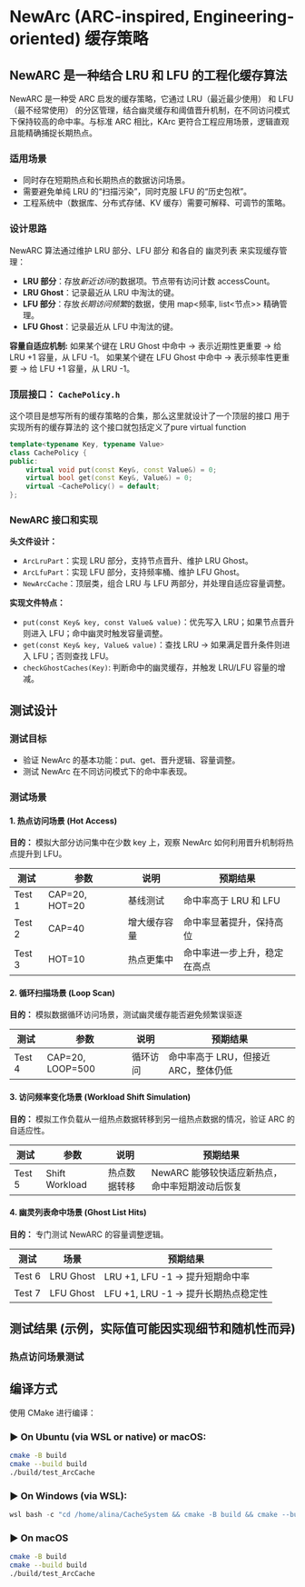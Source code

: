 # NewArc (ARC-inspired, Engineering-oriented) 缓存策略

## NewARC 是一种结合 LRU 和 LFU 的工程化缓存算法

NewARC 是一种受 ARC 启发的缓存策略，它通过 LRU（最近最少使用） 和 LFU（最不经常使用） 的分区管理，结合幽灵缓存和阈值晋升机制，在不同访问模式下保持较高的命中率。与标准 ARC 相比，KArc 更符合工程应用场景，逻辑直观且能精确捕捉长期热点。

### 适用场景
- 同时存在短期热点和长期热点的数据访问场景。
- 需要避免单纯 LRU 的“扫描污染”，同时克服 LFU 的“历史包袱”。
- 工程系统中（数据库、分布式存储、KV 缓存）需要可解释、可调节的策略。

### 设计思路
NewARC 算法通过维护 LRU 部分、LFU 部分 和各自的 幽灵列表 来实现缓存管理：

-   **LRU 部分**：存放*新近访问*的数据项。节点带有访问计数 accessCount。
-   **LRU Ghost**：记录最近从 LRU 中淘汰的键。
-   **LFU 部分**：存放*长期访问频繁*的数据，使用 map<频率, list<节点>> 精确管理。
-   **LFU Ghost**：记录最近从 LFU 中淘汰的键。

**容量自适应机制:**
如果某个键在 LRU Ghost 中命中 → 表示近期性更重要 → 给 LRU +1 容量，从 LFU -1。
如果某个键在 LFU Ghost 中命中 → 表示频率性更重要 → 给 LFU +1 容量，从 LRU -1。

### 顶层接口： `CachePolicy.h`
这个项目是想写所有的缓存策略的合集，那么这里就设计了一个顶层的接口
用于实现所有的缓存算法的
这个接口就包括定义了pure virtual function

```cpp
template<typename Key, typename Value>
class CachePolicy {
public:
    virtual void put(const Key&, const Value&) = 0;
    virtual bool get(const Key&, Value&) = 0;
    virtual ~CachePolicy() = default;
};
```

### NewARC 接口和实现

**头文件设计：**
- `ArcLruPart`：实现 LRU 部分，支持节点晋升、维护 LRU Ghost。
- `ArcLfuPart`：实现 LFU 部分，支持频率桶、维护 LFU Ghost。
- `NewArcCache`：顶层类，组合 LRU 与 LFU 两部分，并处理自适应容量调整。

**实现文件特点：**
- `put(const Key& key, const Value& value)`：优先写入 LRU；如果节点晋升则进入 LFU；命中幽灵时触发容量调整。
- `get(const Key& key, Value& value)`：查找 LRU → 如果满足晋升条件则进入 LFU；否则查找 LFU。
- `checkGhostCaches(Key)`: 判断命中的幽灵缓存，并触发 LRU/LFU 容量的增减。

## 测试设计

### 测试目标
- 验证 NewArc 的基本功能：put、get、晋升逻辑、容量调整。
- 测试 NewArc 在不同访问模式下的命中率表现。

### 测试场景

#### 1. 热点访问场景 (Hot Access)
**目的：** 模拟大部分访问集中在少数 key 上，观察 NewArc 如何利用晋升机制将热点提升到 LFU。

| 测试   | 参数            | 说明           | 预期结果             |
|--------|-----------------|----------------|----------------------|
| Test 1 | CAP=20, HOT=20  | 基线测试        | 命中率高于 LRU 和 LFU |
| Test 2 | CAP=40          | 增大缓存容量    | 命中率显著提升，保持高位 |
| Test 3 | HOT=10          | 热点更集中      | 命中率进一步上升，稳定在高点 |

#### 2. 循环扫描场景 (Loop Scan)
**目的：** 模拟数据循环访问场景，测试幽灵缓存能否避免频繁误驱逐

| 测试   | 参数             | 说明     | 预期结果                 |
|--------|------------------|----------|--------------------------|
| Test 4 | CAP=20, LOOP=500 | 循环访问  | 命中率高于 LRU，但接近 ARC，整体仍低 |

#### 3. 访问频率变化场景 (Workload Shift Simulation)
**目的：** 模拟工作负载从一组热点数据转移到另一组热点数据的情况，验证 ARC 的自适应性。

| 测试   | 参数               | 说明                     | 预期结果                               |
|--------|--------------------|--------------------------|----------------------------------------|
| Test 5 | Shift Workload     | 热点数据转移             | NewARC 能够较快适应新热点，命中率短期波动后恢复 |

#### 4. 幽灵列表命中场景 (Ghost List Hits)
**目的：** 专门测试 NewARC 的容量调整逻辑。

| 测试   | 场景               | 预期结果                                |
|--------|--------------------|----------------------------------------|
| Test 6 | LRU Ghost          | LRU +1, LFU -1 → 提升短期命中率         |
| Test 7 | LFU Ghost          | LFU +1, LRU -1 → 提升长期热点稳定性     |

## 测试结果 (示例，实际值可能因实现细节和随机性而异)

### 热点访问场景测试


## 编译方式

使用 CMake 进行编译：

### ▶️ On Ubuntu (via WSL or native) or macOS:

```bash
cmake -B build
cmake --build build
./build/test_ArcCache
```

### ▶️ On Windows (via WSL):

```powershell
wsl bash -c "cd /home/alina/CacheSystem && cmake -B build && cmake --build build && ./build/test_ArcCache"
```

### ▶️ On macOS

```bash
cmake -B build
cmake --build build
./build/test_ArcCache
```
